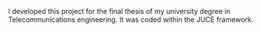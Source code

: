 I developed this project for the final thesis of my university degree in Telecommunications engineering. It was coded within the JUCE framework.
